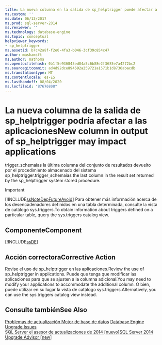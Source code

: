 ```yaml
---
title: La nueva columna en la salida de sp_helptrigger puede afectar a las aplicaciones | Microsoft Docs
ms.custom: ''
ms.date: 06/13/2017
ms.prod: sql-server-2014
ms.reviewer: ''
ms.technology: database-engine
ms.topic: conceptual
helpviewer_keywords:
- sp_helptrigger
ms.assetid: b7c42a8f-f2e0-4fa3-b046-3cf39c854c47
author: mashamsft
ms.author: mathoma
ms.openlocfilehash: 0b1f5e936843ed84a5c6b88e2f3685e7a4272bc2
ms.sourcegitcommit: ad4d92dce894592a259721a1571b1d8736abacdb
ms.translationtype: MT
ms.contentlocale: es-ES
ms.lasthandoff: 08/04/2020
ms.locfileid: "87676808"
---
```

# <a name="new-column-in-output-of-sp_helptrigger-may-impact-applications"></a><span data-ttu-id="4ab40-102">La nueva columna de la salida de sp_helptrigger podría afectar a las aplicaciones</span><span class="sxs-lookup"><span data-stu-id="4ab40-102">New column in output of sp_helptrigger may impact applications</span></span>
  <span data-ttu-id="4ab40-103">trigger_schemaias la última columna del conjunto de resultados devuelto por el procedimiento almacenado del sistema sp_helptrigger.</span><span class="sxs-lookup"><span data-stu-id="4ab40-103">trigger_schemaias the last column in the result set returned by the sp_helptrigger system stored procedure.</span></span>  
  
> [!IMPORTANT]  
>  [!INCLUDE[ssNoteDepFutureAvoid](../../includes/ssnotedepfutureavoid-md.md)] <span data-ttu-id="4ab40-104">Para obtener más información acerca de los desencadenadores definidos en una tabla determinada, consulte la vista de catálogo sys.triggers.</span><span class="sxs-lookup"><span data-stu-id="4ab40-104">To obtain information about triggers defined on a particular table, query the sys.triggers catalog view.</span></span>  
  
## <a name="component"></a><span data-ttu-id="4ab40-105">Componente</span><span class="sxs-lookup"><span data-stu-id="4ab40-105">Component</span></span>  
 [!INCLUDE[ssDE](../../includes/ssde-md.md)]  
  
## <a name="corrective-action"></a><span data-ttu-id="4ab40-106">Acción correctora</span><span class="sxs-lookup"><span data-stu-id="4ab40-106">Corrective Action</span></span>  
 <span data-ttu-id="4ab40-107">Revise el uso de sp_helptrigger en las aplicaciones.</span><span class="sxs-lookup"><span data-stu-id="4ab40-107">Review the use of sp_helptrigger in applications.</span></span> <span data-ttu-id="4ab40-108">Puede que tenga que modificar las aplicaciones para que se ajusten a la columna adicional.</span><span class="sxs-lookup"><span data-stu-id="4ab40-108">You may need to modify your applications to accommodate the additional column.</span></span> <span data-ttu-id="4ab40-109">O bien, puede utilizar en su lugar la vista de catálogo sys.triggers.</span><span class="sxs-lookup"><span data-stu-id="4ab40-109">Alternatively, you can use the sys.triggers catalog view instead.</span></span>  
  
## <a name="see-also"></a><span data-ttu-id="4ab40-110">Consulte también</span><span class="sxs-lookup"><span data-stu-id="4ab40-110">See Also</span></span>  
 <span data-ttu-id="4ab40-111">[Problemas de actualización Motor de base de datos](../../../2014/sql-server/install/database-engine-upgrade-issues.md) </span><span class="sxs-lookup"><span data-stu-id="4ab40-111">[Database Engine Upgrade Issues](../../../2014/sql-server/install/database-engine-upgrade-issues.md) </span></span>  
 [<span data-ttu-id="4ab40-112">SQL Server el asesor de actualizaciones de 2014 &#91;nuevo&#93;</span><span class="sxs-lookup"><span data-stu-id="4ab40-112">SQL Server 2014 Upgrade Advisor &#91;new&#93;</span></span>](sql-server-2014-upgrade-advisor.md)  
  
  
